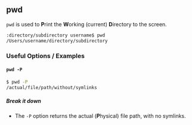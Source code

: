 ---
---

pwd
--

`pwd` is used to **P**rint the **W**orking (current) **D**irectory to the screen.

~~~ bash
:directory/subdirectory username$ pwd
/Users/username/directory/subdirectory
~~~

<!--more-->

### Useful Options / Examples

#### `pwd -P`
~~~ bash
$ pwd -P
/actual/file/path/without/symlinks
~~~

##### Break it down

 * The `-P` option returns the actual (**P**hysical) file path, with no symlinks. 

